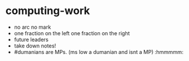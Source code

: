 # computing-work

- no arc no mark
- one fraction on the left one fraction on the right
- future leaders
- take down notes!
- #dumanians are MPs. (ms low a dumanian and isnt a MP) :hmmmmm:
